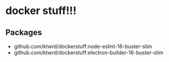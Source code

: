 # docker stuff!!!

## Packages
- github.com/ktwrd/dockerstuff:node-eslint-16-buster-slim
- github.com/ktwrd/dockerstuff:electron-builder-16-buster-slim